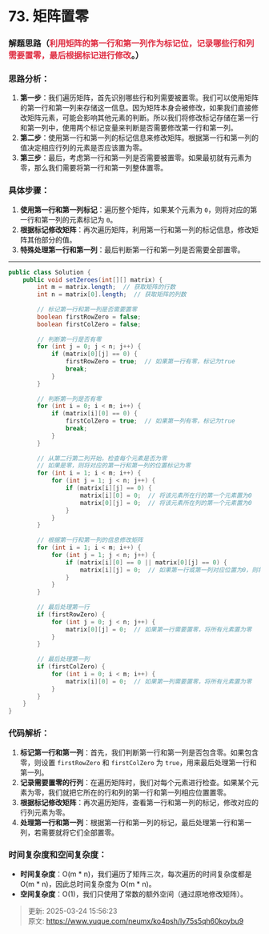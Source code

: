 # 73. 矩阵置零

### 解题思路（<font style="color:#DF2A3F;">利用矩阵的第一行和第一列作为标记位，记录哪些行和列需要置零，最后根据标记进行修改</font>。）
### 思路分析：
1. **第一步**：我们遍历矩阵，首先识别哪些行和列需要被置零。我们可以使用矩阵的第一行和第一列来存储这一信息。因为矩阵本身会被修改，如果我们直接修改矩阵元素，可能会影响其他元素的判断。所以我们将修改标记存储在第一行和第一列中，使用两个标记变量来判断是否需要修改第一行和第一列。
2. **第二步**：使用第一行和第一列的标记信息来修改矩阵。根据第一行和第一列的值决定相应行列的元素是否应该置为零。
3. **第三步**：最后，考虑第一行和第一列是否需要被置零。如果最初就有元素为零，那么我们需要将第一行和第一列整体置零。

### 具体步骤：
1. **使用第一行和第一列标记**：遍历整个矩阵，如果某个元素为 `0`，则将对应的第一行和第一列的元素标记为 `0`。
2. **根据标记修改矩阵**：再次遍历矩阵，利用第一行和第一列的标记信息，修改矩阵其他部分的值。
3. **特殊处理第一行和第一列**：最后判断第一行和第一列是否需要全部置零。

---

```java
public class Solution {
    public void setZeroes(int[][] matrix) {
        int m = matrix.length;  // 获取矩阵的行数
        int n = matrix[0].length;  // 获取矩阵的列数
        
        // 标记第一行和第一列是否需要置零
        boolean firstRowZero = false;
        boolean firstColZero = false;
        
        // 判断第一行是否有零
        for (int j = 0; j < n; j++) {
            if (matrix[0][j] == 0) {
                firstRowZero = true;  // 如果第一行有零，标记为true
                break;
            }
        }
        
        // 判断第一列是否有零
        for (int i = 0; i < m; i++) {
            if (matrix[i][0] == 0) {
                firstColZero = true;  // 如果第一列有零，标记为true
                break;
            }
        }
        
        // 从第二行第二列开始，检查每个元素是否为零
        // 如果是零，则将对应的第一行和第一列的位置标记为零
        for (int i = 1; i < m; i++) {
            for (int j = 1; j < n; j++) {
                if (matrix[i][j] == 0) {
                    matrix[i][0] = 0;  // 将该元素所在行的第一个元素置为0
                    matrix[0][j] = 0;  // 将该元素所在列的第一个元素置为0
                }
            }
        }
        
        // 根据第一行和第一列的信息修改矩阵
        for (int i = 1; i < m; i++) {
            for (int j = 1; j < n; j++) {
                if (matrix[i][0] == 0 || matrix[0][j] == 0) {
                    matrix[i][j] = 0;  // 如果第一行或第一列对应位置为0，则将当前元素置为0
                }
            }
        }
        
        // 最后处理第一行
        if (firstRowZero) {
            for (int j = 0; j < n; j++) {
                matrix[0][j] = 0;  // 如果第一行需要置零，将所有元素置为零
            }
        }
        
        // 最后处理第一列
        if (firstColZero) {
            for (int i = 0; i < m; i++) {
                matrix[i][0] = 0;  // 如果第一列需要置零，将所有元素置为零
            }
        }
    }
}

```

### 代码解析：
1. **标记第一行和第一列**：首先，我们判断第一行和第一列是否包含零。如果包含零，则设置 `firstRowZero` 和 `firstColZero` 为 `true`，用来最后处理第一行和第一列。
2. **记录需要置零的行列**：在遍历矩阵时，我们对每个元素进行检查。如果某个元素为零，我们就把它所在的行和列的第一行和第一列相应位置置零。
3. **根据标记修改矩阵**：再次遍历矩阵，查看第一行和第一列的标记，修改对应的行列元素为零。
4. **处理第一行和第一列**：根据第一行和第一列的标记，最后处理第一行和第一列，若需要就将它们全部置零。

### 时间复杂度和空间复杂度：
+ **时间复杂度**：O(m * n)，我们遍历了矩阵三次，每次遍历的时间复杂度都是 O(m * n)，因此总时间复杂度为 O(m * n)。
+ **空间复杂度**：O(1)，我们只使用了常数的额外空间（通过原地修改矩阵）。







> 更新: 2025-03-24 15:56:23  
> 原文: <https://www.yuque.com/neumx/ko4psh/ly75s5qh60koybu9>